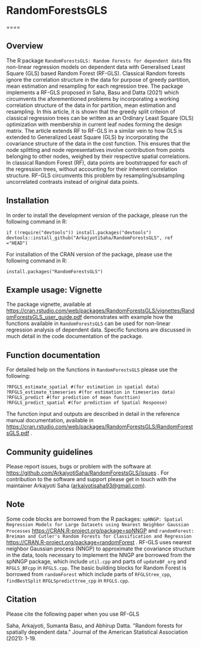 
# RandomForestsGLS
====

## Overview
The R package `RandomForestsGLS: Random Forests for dependent data` fits non-linear regression models on dependent data with Generalised Least Square (GLS) based Random Forest (RF-GLS). Classical Random forests ignore the correlation structure in the data for purpose of greedy partition, mean estimation and resampling for each regression tree. The package implements a RF-GLS proposed in Saha, Basu and Datta (2021) which circumvents the aforementioned problems by incorporating a working correlation structure of the data in for partition, mean estimation and resampling. In this article, it is shown that the greedy split criteion of classical regression trees can be written as an Ordinary Least Square (OLS) optimization with membership in current leaf nodes forming the design matrix. The article extends RF to RF-GLS in a similar vein to how OLS is extended to Generalized Least Square (GLS) by incorporating the covariance structure of the data in the cost function. This ensures that the node splitting and node representatives involve contribution from points belonging to other nodes, weighed by their respective spatial correlations. In classical Random Forest (RF), data points are bootstrapped for each of the regression trees, without accounting for their inherent correlation structure. RF-GLS circumvents this problem by resampling/subsampling uncorrelated contrasts instead of original data points. 

## Installation
In order to install the development version of the package, please run the following command in R:

```{r }
if (!require("devtools")) install.packages("devtools")
devtools::install_github("ArkajyotiSaha/RandomForestsGLS", ref ="HEAD")
```
For installation of the CRAN version of the package, please use the following command in R:

```{r}
install.packages("RandomForestsGLS")
```

## Example usage: Vignette
The package vignette, available at https://cran.rstudio.com/web/packages/RandomForestsGLS/vignettes/RandomForestsGLS_user_guide.pdf demonstrates with example how the functions available in `RandomForestsGLS` can be used for non-linear regression analysis of dependent data. Specific functions are discussed in much detail in the code documentation of the package. 

## Function documentation

For detailed help on the functions in `RandomForestsGLS` please use the following:
```{r }
?RFGLS_estimate_spatial #(for estimation in spatial data)
?RFGLS_estimate_timeseries #(for estimation in timeseries data)
?RFGLS_predict #(for prediction of mean functtion)
?RFGLS_predict_spatial #(for prediction of Spatial Response)
```
The function input and outputs are described in detail in the reference manual documentation, available in https://cran.rstudio.com/web/packages/RandomForestsGLS/RandomForestsGLS.pdf .

## Community guidelines

Please report issues, bugs or problem with the software at https://github.com/ArkajyotiSaha/RandomForestsGLS/issues . For contribution to the software and support please get in touch with the maintainer Arkajyoti Saha (arkajyotisaha93@gmail.com).

## Note
Some code blocks are borrowed from the R packages: `spNNGP: Spatial Regression Models for Large Datasets using Nearest Neighbor Gaussian Processes` https://CRAN.R-project.org/package=spNNGP and `randomForest: Breiman and Cutler's Random Forests for Classification and Regression` https://CRAN.R-project.org/package=randomForest .
RF-GLS uses nearest neighbor Gaussian process (NNGP) to approximate the covariance structure in the data, tools necessary to implement the NNGP are borrowed from the spNNGP package, which include `util.cpp` and parts of `updateBF_org` and `RFGLS_BFcpp` in `RFGLS.cpp`. The basic building blocks for Random Forest is borrowed from `randomForest` which include parts of `RFGLStree_cpp`, `findBestSplit` `RFGLSpredicttree_cpp` in `RFGLS.cpp`.


## Citation
Please cite the following paper when you use RF-GLS

Saha, Arkajyoti, Sumanta Basu, and Abhirup Datta. "Random forests for spatially dependent data." Journal of the American Statistical Association (2021): 1-19.

